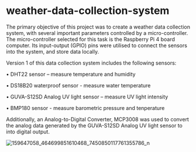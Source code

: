 # weather-data-collection-system

The primary objective of this project was to create a weather data collection system, with several important parameters controlled by a micro-controller. The micro-controller selected for this task is the Raspberry Pi 4 board computer. Its input-output (GPIO) pins were utilised to connect the sensors into the system, and store data locally. 

Version 1 of this data collection system includes the following sensors:

•	DHT22 sensor – measure temperature and humidity 

•	DS18B20 waterproof sensor - measure water temperature

•	GUVA-S12SD Analog UV light sensor – measure UV light intensity

•	BMP180 sensor - measure barometric pressure and tenperature

Additionally, an Analog-to-Digital Converter, MCP3008 was used to convert the analog data generated by the GUVA-S12SD Analog UV light sensor to into digital output. 

![159647058_464699851610468_7450850117761355786_n](https://user-images.githubusercontent.com/75569804/110720481-be893100-8262-11eb-9b78-b6917715c740.jpg)
